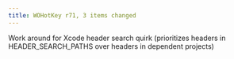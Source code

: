 ```yaml
---
title: WOHotKey r71, 3 items changed
---
```


Work around for Xcode header search quirk (prioritizes headers in HEADER\_SEARCH\_PATHS over headers in dependent projects)
